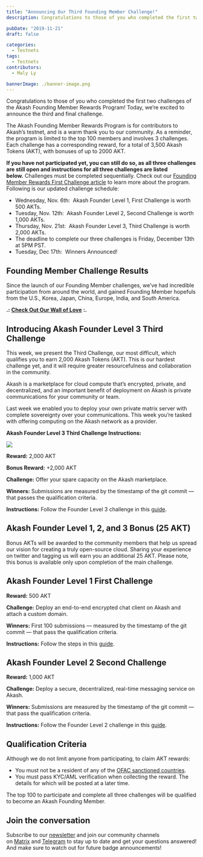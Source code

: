 ```yaml
---
title: "Announcing Our Third Founding Member Challenge!"
description: Congratulations to those of you who completed the first two challenges of the Akash Founding Member Rewards Program! Today, we’re excited to announce the third and final challenge.

pubDate: "2019-11-21"
draft: false

categories:
  - Testnets
tags:
  - Testnets
contributors:
  - Maly Ly

bannerImage: ./banner-image.png
---
```


Congratulations to those of you who completed the first two challenges of the Akash Founding Member Rewards Program! Today, we’re excited to announce the third and final challenge.

The Akash Founding Member Rewards Program is for contributors to Akash’s testnet, and is a warm thank you to our community. As a reminder, the program is limited to the top 100 members and involves 3 challenges. Each challenge has a corresponding reward, for a total of 3,500 Akash Tokens (AKT), with bonuses of up to 2000 AKT.

**If you have not participated yet, you can still do so, as all three challenges are still open and instructions for all three challenges are listed below.** Challenges must be completed sequentially. Check out our [Founding Member Rewards First Challenge article](https://blog.akash.network/2019/11/06/become-an-akash-founding-member-and-earn-token-rewards/) to learn more about the program. Following is our updated challenge schedule:

- Wednesday, Nov. 6th:  Akash Founder Level 1, First Challenge is worth 500 AKTs.
- Tuesday, Nov. 12th:  Akash Founder Level 2, Second Challenge is worth 1,000 AKTs.
- Thursday, Nov. 21st:  Akash Founder Level 3, Third Challenge is worth 2,000 AKTs.
- The deadline to complete our three challenges is Friday, December 13th at 5PM PST.
- Tuesday, Dec 17th:  Winners Announced!

## **Founding Member Challenge Results**

Since the launch of our Founding Member challenges, we’ve had incredible participation from around the world, and gained Founding Member hopefuls from the U.S., Korea, Japan, China, Europe, India, and South America.

**.:** [**Check Out Our Wall of Love**](https://x.com/akashnet/timelines/1192593567870357505) **:.**

## **Introducing Akash Founder Level 3 Third Challenge**

This week, we present the Third Challenge, our most difficult, which qualifies you to earn 2,000 Akash Tokens (AKT). This is our hardest challenge yet, and it will require greater resourcefulness and collaboration in the community.

Akash is a marketplace for cloud compute that’s encrypted, private, and decentralized, and an important benefit of deployment on Akash is private communications for your community or team.

Last week we enabled you to deploy your own private matrix server with complete sovereignty over your communications. This week you’re tasked with offering computing on the Akash network as a provider.

**Akash Founder Level 3 Third Challenge Instructions:**

![](https://www.datocms-assets.com/45776/1620922311-founder3-2x.png)

**Reward:** 2,000 AKT

**Bonus Reward:** +2,000 AKT

**Challenge:** Offer your spare capacity on the Akash marketplace.

**Winners:** Submissions are measured by the timestamp of the git commit — that passes the qualification criteria.

**Instructions:** Follow the Founder Level 3 challenge in this [guide](https://github.com/ovrclk/ecosystem/blob/master/founders/level3/README.md).

## **Akash Founder Level 1, 2, and 3 Bonus (25 AKT)**

Bonus AKTs will be awarded to the community members that help us spread our vision for creating a truly open-source cloud. Sharing your experience on twitter and tagging us will earn you an additional 25 AKT. Please note, this bonus is available only upon completion of the main challenge.

## **Akash Founder Level 1 First Challenge**

**Reward:** 500 AKT

**Challenge:** Deploy an end-to-end encrypted chat client on Akash and attach a custom domain.

**Winners:** First 100 submissions — measured by the timestamp of the git commit — that pass the qualification criteria.

**Instructions:** Follow the steps in this [guide](https://github.com/ovrclk/ecosystem#akash-founder-level-1-your-first-challenge).

## **Akash Founder Level 2 Second Challenge**

**Reward:** 1,000 AKT

**Challenge:** Deploy a secure, decentralized, real-time messaging service on Akash.

**Winners:** Submissions are measured by the timestamp of the git commit — that pass the qualification criteria.

**Instructions:** Follow the Founder Level 2 challenge in this [guide](https://github.com/ovrclk/ecosystem/blob/master/README.md).

## Qualification Criteria

Although we do not limit anyone from participating, to claim AKT rewards:

- You must not be a resident of any of the [OFAC sanctioned countries](https://www.treasury.gov/resource-center/sanctions/Pages/default.aspx).
- You must pass KYC/AML verification when collecting the reward. The details for which will be posted at a later time.

The top 100 to participate and complete all three challenges will be qualified to become an Akash Founding Member.

## Join the conversation

Subscribe to our [newsletter](https://akash.network/newsletter) and join our community channels on [Matrix](https://akash.network/chat) and [Telegram](https://t.me/AkashNW) to stay up to date and get your questions answered! And make sure to watch out for future badge announcements!
